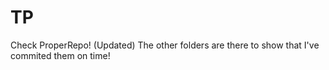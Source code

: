TP
==
Check ProperRepo! (Updated)
The other folders are there to show that I've commited them on time!
